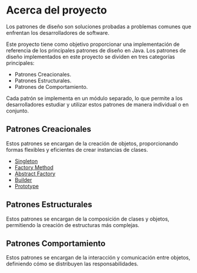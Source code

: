 # Acerca del proyecto

Los patrones de diseño son soluciones probadas a problemas comunes que enfrentan los
desarrolladores de software. 

Este proyecto tiene como objetivo proporcionar una implementación de referencia de los
principales patrones de diseño en Java. Los patrones de diseño implementados en este proyecto 
se dividen en tres categorías principales:

- Patrones Creacionales.
- Patrones Estructurales.
- Patrones de Comportamiento.

Cada patrón se implementa en un módulo separado, lo que permite a los desarrolladores estudiar 
y utilizar estos patrones de manera individual o en conjunto.

## Patrones Creacionales

Estos patrones se encargan de la creación de objetos, proporcionando
formas flexibles y eficientes de crear instancias de clases.

- [Singleton](./creational/singleton/README.md)
- [Factory Method](./creational/factory-method/README.md)
- [Abstract Factory](./creational/abstract-factory/README.md)
- [Builder](./creational/builder/README.md)
- [Prototype](./creational/prototype/README.md)

## Patrones Estructurales

Estos patrones se encargan de la composición de clases y objetos,
permitiendo la creación de estructuras más complejas.

## Patrones Comportamiento

Estos patrones se encargan de la interacción y comunicación
entre objetos, definiendo cómo se distribuyen las responsabilidades.